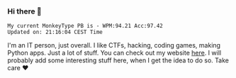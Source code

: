 ### Hi there 👋
<!-- PB START -->
```
My current MonkeyType PB is - WPM:94.21 Acc:97.42
Updated on: 21:16:04 CEST Time
```
<!-- PB END -->
I'm an IT person, just overall. I like CTFs, hacking, coding games, making Python apps. Just a lot of stuff.
You can check out my website [here](https://skill3472.github.io/).
I will probably add some interesting stuff here, when I get the idea to do so. Take care ❤️
